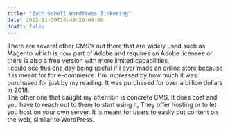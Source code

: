 ```yaml
---
title: "Zach Schell WordPress Tinkering"
date: 2022-11-30T14:49:20-04:00
draft: false
---
```


<html>
<body>
<p>
    There are several other CMS's out there that are widely used such as Magento which is now part of Adobe and requires an Adobe licensee or there is also a free version with more limited capabilities.
    <br>
    I could see this one day being useful if I ever made an online store because it is meant for for e-commerce. I'm impressed by how much it was purchased for just by my reading. It was purchased for over a billion dollars in 2018.
    <br>
    The other one that caught my attention is concrete CMS. It does cost and you have to reach out to them to start using it, They offer hosting or to let you host on your own server. It is meant for users to easily put content on the web, similar to WordPress.
</p>
</body>
</html>
